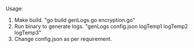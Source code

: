 Usage:	
1. Make build.
	"go build genLogs.go encryption.go"
2. Run binary to generate logs.
	"genLogs config.json logTemp1 logTemp2 logTemp3"
3. Change config.json as per requirement.
